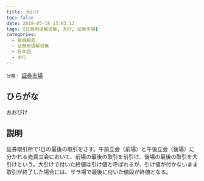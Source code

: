 ```yaml
---
title: 大引け
toc: false
date: 2018-05-18 13:03:12
tags: [证券用语解说集, あ行, 証券市場]
categories:
  - 金融服务
  - 证券用语解说集
  - 日本語
  - あ行
---
```


`分類：` [証券市場](/tags/証券市場/)

## ひらがな

おおびけ

## 説明

証券取引所で1日の最後の取引をさす。午前立会（前場）と午後立会（後場）に分かれる売買立会において、前場の最後の取引を前引け、後場の最後の取引を大引けという。大引けで付いた終値は引け値と呼ばれるが、引け値が付かないまま取引が終了した場合には、ザラ場で最後に付いた値段が終値となる。
